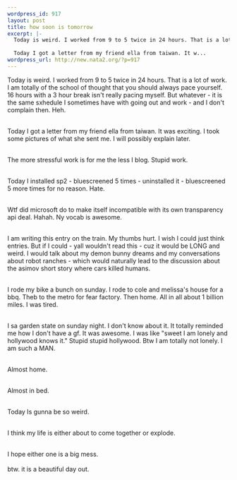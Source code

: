 ```yaml
--- 
wordpress_id: 917
layout: post
title: how soon is tomorrow
excerpt: |-
  Today is weird. I worked from 9 to 5 twice in 24 hours. That is a lot of work. I am totally of the school of thought that you should always pace yourself. 16 hours with a 3 hour break isn't really pacing myself. But whatever - it is the same sxhedule I sometimes have with going out and work - and I don't complain then. Heh.
  
  Today I got a letter from my friend ella from taiwan. It w...
wordpress_url: http://new.nata2.org/?p=917
---
```

Today is weird. I worked from 9 to 5 twice in 24 hours. That is a lot of work. I am totally of the school of thought that you should always pace yourself. 16 hours with a 3 hour break isn't really pacing myself. But whatever - it is the same sxhedule I sometimes have with going out and work - and I don't complain then. Heh.<br/><br/>

Today I got a letter from my friend ella from taiwan. It was exciting. I took some pictures of what she sent me. I will possibly explain later.<br/><br/>

The more stressful work is for me the less I blog. Stupid work.<br/><br/>

Today I installed sp2 - bluescreened 5 times - uninstalled it - bluescreened 5 more times for no reason. Hate.<br/><br/>

Wtf did microsoft do to make itself incompatible with its own transparency api deal. Hahah. Ny vocab is awesome.<br/><br/>

I am writing this entry on the train. My thumbs hurt. I wish I could just think entries. But if I could - yall wouldn't read this - cuz it would be LONG and weird. I would talk about my demon bunny dreams and my conversations about robot ranches - which would naturally lead to the discussion about the asimov short story where cars killed humans.<br/><br/>

I rode my bike a bunch on sunday. I rode to cole and melissa's house for a bbq. Theb to the metro for fear factory. Then home. All in all about 1 billion miles. I was tired.<br/><br/>

I sa garden state on sunday night. I don't know about it. It totally reminded me how I don't have a gf. It was awesome. I was like "sweet I am lonely and hollywood knows it." Stupid stupid hollywood. Btw I am totally not lonely. I am such a MAN.<br/><br/>

Almost home.<br/><br/>

Almost in bed.<br/><br/>

Today Is gunna be so weird.<br/><br/>

I think my life is either about to come together or explode.<br/><br/>

I hope either one is a big mess.<br/><br/>
btw. it is a beautiful day out. 
